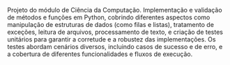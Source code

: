Projeto do módulo de Ciência da Computação.
Implementação e validação de métodos e funções em Python, cobrindo diferentes aspectos como manipulação de estruturas de dados (como filas e listas), tratamento de exceções, leitura de arquivos, processamento de texto, e criação de testes unitários para garantir a corretude e a robustez das implementações. Os testes abordam cenários diversos, incluindo casos de sucesso e de erro, e a cobertura de diferentes funcionalidades e fluxos de execução.
